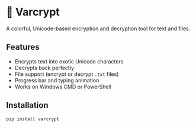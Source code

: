 # 🔐 Varcrypt
A colorful, Unicode-based encryption and decryption tool for text and files.

## Features
- Encrypts text into exotic Unicode characters
- Decrypts back perfectly
- File support (encrypt or decrypt `.txt` files)
- Progress bar and typing animation
- Works on Windows CMD or PowerShell

## Installation
```bash
pip install varcrypt